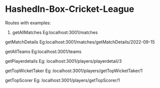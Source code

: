 # HashedIn-Box-Cricket-League
Routes with examples:

1) getAllMatches 
Eg:localhost:3001/matches

getMatchDetails 
Eg:localhost:3001/matches/getMatchDetails/2022-09-15

getAllTeams 
Eg:localhost:3001/teams

getPlayerdetails 
Eg: localhost:3001/players/playerdetail/3

getTopWicketTaker
Eg :localhost:3001/players/getTopWicketTaker/1

getTopScorer 
Eg: localhost:3001/players/getTopScorer/1
